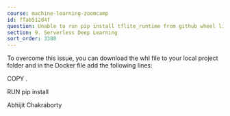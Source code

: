 ```yaml
---
course: machine-learning-zoomcamp
id: ffab512d4f
question: Unable to run pip install tflite_runtime from github wheel links?
section: 9. Serverless Deep Learning
sort_order: 3380
---
```


To overcome this issue, you can download the whl file to your local project folder and in the Docker file add the following lines:

COPY <file-name> .

RUN pip install <file-name>

Abhijit Chakraborty

